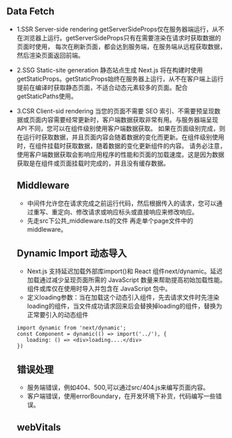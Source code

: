 
## Data Fetch

 - 1.SSR Server-side rendering 
    getServerSideProps仅在服务器端运行，从不在浏览器上运行。getServerSideProps只有在需要渲染在请求时获取数据的页面时使用，
    每次在刷新页面，都会达到服务端，在服务端从远程获取数据，然后渲染页面返回前端。
 - 2.SSG Static-site generation 静态站点生成
    Next.js 将在构建时使用getStaticProps。getStaticProps始终在服务器上运行，从不在客户端上运行
    提前在编译时获取静态页面，不适合动态元素较多的页面。配合getStaticPaths使用。
 - 3.CSR Client-sid rendering
    当您的页面不需要 SEO 索引、不需要预呈现数据或页面内容需要经常更新时，客户端数据获取非常有用。与服务器端呈现 API 不同，您可以在组件级别使用客户端数据获取。
    如果在页面级别完成，则在运行时获取数据，并且页面内容会随着数据的变化而更新。在组件级别使用时，在组件挂载时获取数据，随着数据的变化更新组件的内容。
    请务必注意，使用客户端数据获取会影响应用程序的性能和页面的加载速度。这是因为数据获取是在组件或页面挂载时完成的，并且没有缓存数据。
   
   ## Middleware
   - 中间件允许您在请求完成之前运行代码，然后根据传入的请求，您可以通过重写、重定向、修改请求或响应标头或直接响应来修改响应。
   - 先走src下公共_middleware.ts的文件 再走单个page文件中的middleware。

   ## Dynamic Import 动态导入
   - Next.js 支持延迟加载外部库import()和 React 组件next/dynamic。延迟加载通过减少呈现页面所需的 JavaScript 数量来帮助提高初始加载性能。组件或库仅在使用时导入并包含在 JavaScript 包中。
   - 定义loading参数：当在加载这个动态引入组件，先去请求文件时先渲染loading的组件，当文件成功请求回来后会替换掉loading的组件，替换为正常要引入的动态组件
   ```tsx
   import dynamic from 'next/dynamic';
   const Component = dynamic(() => import('../'), {
      loading: () => <div>loading....</div>
   })
   ```

   ## 错误处理
   - 服务端错误，例如404、500,可以通过src/404.js来编写页面内容。
   - 客户端错误，使用errorBoundary，在开发环境下补货，代码编写一些错误。

   ## webVitals
   